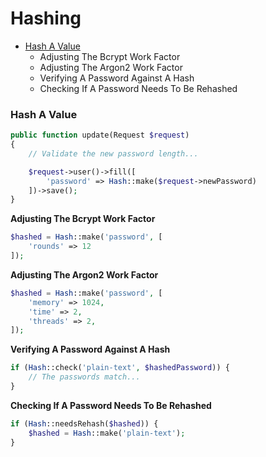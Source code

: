 # Hashing

* [Hash A Value](#hash-a-value)
    * Adjusting The Bcrypt Work Factor
    * Adjusting The Argon2 Work Factor
    * Verifying A Password Against A Hash
    * Checking If A Password Needs To Be Rehashed

### Hash A Value
```php
public function update(Request $request)
{
    // Validate the new password length...

    $request->user()->fill([
        'password' => Hash::make($request->newPassword)
    ])->save();
}
```

**Adjusting The Bcrypt Work Factor**
```php
$hashed = Hash::make('password', [
    'rounds' => 12
]);
```

**Adjusting The Argon2 Work Factor**
```php
$hashed = Hash::make('password', [
    'memory' => 1024,
    'time' => 2,
    'threads' => 2,
]);
```

**Verifying A Password Against A Hash**
```php
if (Hash::check('plain-text', $hashedPassword)) {
    // The passwords match...
}
```

**Checking If A Password Needs To Be Rehashed**
```php
if (Hash::needsRehash($hashed)) {
    $hashed = Hash::make('plain-text');
}
```
